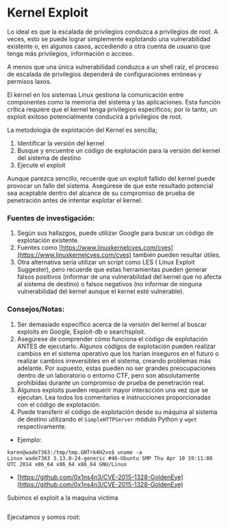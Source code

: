 # Kernel Exploit

Lo ideal es que la escalada de privilegios conduzca a privilegios de root. A veces, esto se puede lograr simplemente explotando una vulnerabilidad existente o, en algunos casos, accediendo a otra cuenta de usuario que tenga más privilegios, información o acceso.

A menos que una única vulnerabilidad conduzca a un shell raíz, el proceso de escalada de privilegios dependerá de configuraciones erróneas y permisos laxos.

El kernel en los sistemas Linux gestiona la comunicación entre componentes como la memoria del sistema y las aplicaciones. Esta función crítica requiere que el kernel tenga privilegios específicos; por lo tanto, un exploit exitoso potencialmente conducirá a privilegios de root.

La metodología de explotación del Kernel es sencilla;

1. Identificar la versión del kernel
2. Busque y encuentre un código de explotación para la versión del kernel del sistema de destino
3. Ejecute el exploit

Aunque parezca sencillo, recuerde que un exploit fallido del kernel puede provocar un fallo del sistema. Asegúrese de que este resultado potencial sea aceptable dentro del alcance de su compromiso de prueba de penetración antes de intentar explotar el kernel.

### **Fuentes de investigación:**

1. Según sus hallazgos, puede utilizar Google para buscar un código de explotación existente.
2. Fuentes como [https://www.linuxkernelcves.com/cves](https://www.linuxkernelcves.com/cves) también pueden resultar útiles.
3. Otra alternativa sería utilizar un script como LES ( Linux Exploit Suggester), pero recuerde que estas herramientas pueden generar falsos positivos (informar de una vulnerabilidad del kernel que no afecta al sistema de destino) o falsos negativos (no informar de ninguna vulnerabilidad del kernel aunque el kernel esté vulnerable).

### **Consejos/Notas:**

1. Ser demasiado específico acerca de la versión del kernel al buscar exploits en Google, Exploit-db o searchsploit.
2. Asegúrese de comprender cómo funciona el código de explotación ANTES de ejecutarlo. Algunos códigos de explotación pueden realizar cambios en el sistema operativo que los harían inseguros en el futuro o realizar cambios irreversibles en el sistema, creando problemas más adelante. Por supuesto, estas pueden no ser grandes preocupaciones dentro de un laboratorio o entorno CTF, pero son absolutamente prohibidas durante un compromiso de prueba de penetración real.
3. Algunos exploits pueden requerir mayor interacción una vez que se ejecutan. Lea todos los comentarios e instrucciones proporcionadas con el código de explotación.
4. Puede transferir el código de explotación desde su máquina al sistema de destino utilizando el `SimpleHTTPServer` módulo Python y `wget` respectivamente.

* Ejemplo:

```shell
karen@wade7363:/tmp/tmp.GNTrk4H2vo$ uname -a
Linux wade7363 3.13.0-24-generic #46-Ubuntu SMP Thu Apr 10 19:11:08 UTC 2014 x86_64 x86_64 x86_64 GNU/Linux
```

* [https://github.com/0x1ns4n3/CVE-2015-1328-GoldenEye](https://github.com/0x1ns4n3/CVE-2015-1328-GoldenEye)

Subimos el exploit a la maquina victima

<figure><img src="../../.gitbook/assets/20231008015204.png" alt=""><figcaption></figcaption></figure>

Ejecutamos y somos root:

<figure><img src="../../.gitbook/assets/20231008015230.png" alt=""><figcaption></figcaption></figure>
